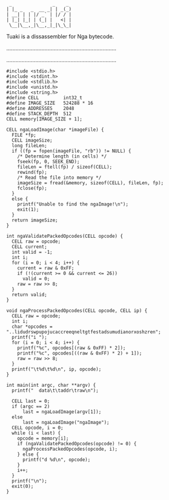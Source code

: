      _               _    _ 
    | |_ _   _  __ _| | _(_)
    | __| | | |/ _` | |/ / |
    | |_| |_| | (_| |   <| |
     \__|\__,_|\__,_|_|\_\_|

Tuaki is a dissassembler for Nga bytecode.

........................................................................


........................................................................

````
#include <stdio.h>
#include <stdint.h>
#include <stdlib.h>
#include <unistd.h>
#include <string.h>
#define CELL         int32_t
#define IMAGE_SIZE   524288 * 16
#define ADDRESSES    2048
#define STACK_DEPTH  512
CELL memory[IMAGE_SIZE + 1];

CELL ngaLoadImage(char *imageFile) {
  FILE *fp;
  CELL imageSize;
  long fileLen;
  if ((fp = fopen(imageFile, "rb")) != NULL) {
    /* Determine length (in cells) */
    fseek(fp, 0, SEEK_END);
    fileLen = ftell(fp) / sizeof(CELL);
    rewind(fp);
    /* Read the file into memory */
    imageSize = fread(&memory, sizeof(CELL), fileLen, fp);
    fclose(fp);
  }
  else {
    printf("Unable to find the ngaImage!\n");
    exit(1);
  }
  return imageSize;
}

int ngaValidatePackedOpcodes(CELL opcode) {
  CELL raw = opcode;
  CELL current;
  int valid = -1;
  int i;
  for (i = 0; i < 4; i++) {
    current = raw & 0xFF;
    if (!(current >= 0 && current <= 26))
      valid = 0;
    raw = raw >> 8;
  }
  return valid;
}

void ngaProcessPackedOpcodes(CELL opcode, CELL ip) {
  CELL raw = opcode;
  int i;
  char *opcodes = "..lidudrswpupojucaccreeqneltgtfestadsumudianorxoshzren";
  printf("i ");
  for (i = 0; i < 4; i++) {
    printf("%c", opcodes[(raw & 0xFF) * 2]);
    printf("%c", opcodes[((raw & 0xFF) * 2) + 1]);
    raw = raw >> 8;
  }
  printf("\t%d\t%d\n", ip, opcode);
}

int main(int argc, char **argv) {
  printf("  data\t\taddr\traw\n");

  CELL last = 0;
  if (argc == 2)
      last = ngaLoadImage(argv[1]);
  else
      last = ngaLoadImage("ngaImage");
  CELL opcode, i = 0;
  while (i < last) {
    opcode = memory[i];
    if (ngaValidatePackedOpcodes(opcode) != 0) {
      ngaProcessPackedOpcodes(opcode, i);
    } else {
      printf("d %d\n", opcode);
    }
    i++;
  }
  printf("\n");
  exit(0);
}
````
